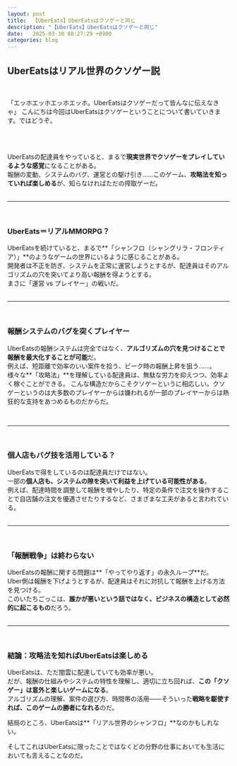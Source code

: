 ```yaml
---
layout: post
title:  【UberEats】UberEatsはクソゲーと同じ
description: "【UberEats】UberEatsはクソゲーと同じ"
date:   2025-03-30 08:27:29 +0900
categories: blog
---
```


## UberEatsはリアル世界のクソゲー説

<br>

「エッホエッホエッホエッホ。UberEatsはクソゲーだって皆んなに伝えなきゃ」
こんにちは今回はUberEatsはクソゲーということについて書いていきます。ではどうぞ。


<br><br>

UberEatsの配達員をやっていると、まるで**現実世界でクソゲーをプレイしているような感覚**になることがある。  
報酬の変動、システムのバグ、運営との駆け引き……このゲーム、**攻略法を知っていれば楽しめる**が、知らなければただの搾取ゲーだ。  
<br>

---

<br>

### UberEats＝リアルMMORPG？

UberEatsを続けていると、まるで**「シャンフロ（シャングリラ・フロンティア）」**のようなゲームの世界にいるように感じることがある。  
開発者は不正を防ぎ、システムを正常に運営しようとするが、配達員はそのアルゴリズムの穴を突いてより高い報酬を得ようとする。  
まさに「運営 vs プレイヤー」の戦いだ。  
<br>

---

<br>

### 報酬システムのバグを突くプレイヤー

UberEatsの報酬システムは完全ではなく、**アルゴリズムの穴を見つけることで報酬を最大化することが可能**だ。  
例えば、短距離で効率のいい案件を拾う、ピーク時の報酬上昇を狙う……。  
様々な**「攻略法」**を理解している配達員は、無駄な労力を抑えつつ、効率よく稼ぐことができる。
こんな構造だからこそクソゲーというに相応しい。クソゲーというのは大多数のプレイヤーからは嫌われるが一部のプレイヤーからは熱狂的な支持をあつめるものだからだ。

<br>

---

<br>

### 個人店もバグ技を活用している？

UberEatsで得をしているのは配達員だけではない。  
一部の**個人店も、システムの隙を突いて利益を上げている可能性がある**。  
例えば、配達時間を調整して報酬を増やしたり、特定の条件で注文を操作することで自店舗の注文を優遇させたりするなど、さまざまな工夫があると言われている。  
<br>

---

<br>

### 「報酬戦争」は終わらない

UberEatsの報酬に関する問題は**「やってやり返す」の永久ループ**だ。  
Uber側は報酬を下げようとするが、配達員はそれに対抗して報酬を上げる方法を見つける。  
このいたちごっこは、**誰かが悪いという話ではなく、ビジネスの構造として必然的に起こるもの**だろう。  
<br>

---

<br>

### 結論：攻略法を知ればUberEatsは楽しめる

UberEatsは、ただ闇雲に配達していても効率が悪い。  
だが、報酬の仕組みやシステムの特性を理解し、適切に立ち回れば、**この「クソゲー」は意外と楽しいゲームになる**。  
アルゴリズムの理解、案件の選び方、時間帯の活用——そういった**戦略を駆使すれば、このゲームの勝者になれる**のだ。  

結局のところ、UberEatsは**「リアル世界のシャンフロ」**なのかもしれない。

そしてこれはUberEatsに限ったことではなくどの分野の仕事においても生活においても言えることなのだ。

